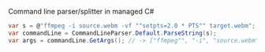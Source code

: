 Command line parser/splitter in managed C#

````c#
var s = @"ffmpeg -i source.webm -vf ""setpts=2.0 * PTS"" target.webm";
var commandLine = CommandLineParser.Default.ParseString(s);
var args = commandLine.GetArgs(); // -> ["ffmpeg"", "-i", "source.webm", "-vf", "setpts=2.0 * PTS", "target.webm"]
````
